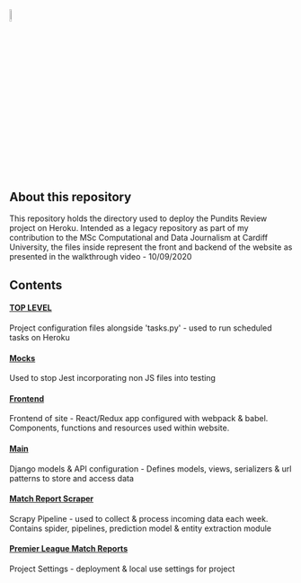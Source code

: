 <img src="https://i.ibb.co/ZXVNVY5/pr-logo-plain-opauq.png" width="7.5%" height="7.5%">

##

## About this repository
This repository holds the directory used to deploy the Pundits Review project on Heroku. Intended as a legacy repository as part of my contribution to the MSc Computational and Data Journalism at Cardiff University, the files inside represent the front and backend of the website as presented in the walkthrough video - 10/09/2020

## Contents

#### <a href="https://github.com/andyclarkemedia/Pundits-Review/tree/master/">TOP LEVEL</a>
Project configuration files alongside 'tasks.py' - used to run scheduled tasks on Heroku

#### <a href="https://github.com/andyclarkemedia/Pundits-Review/tree/master/__mocks__">Mocks</a>
Used to stop Jest incorporating non JS files into testing

#### <a href="https://github.com/andyclarkemedia/Pundits-Review/tree/master/frontend">Frontend</a>
Frontend of site - React/Redux app configured with webpack & babel. Components, functions and resources used within website.

#### <a href="https://github.com/andyclarkemedia/Pundits-Review/tree/master/main">Main</a>
Django models & API configuration - Defines models, views, serializers & url patterns to store and access data

#### <a href="https://github.com/andyclarkemedia/Pundits-Review/tree/master/matchreportscraper">Match Report Scraper</a>
Scrapy Pipeline - used to collect & process incoming data each week. Contains spider, pipelines, prediction model & entity extraction module 

#### <a href="https://github.com/andyclarkemedia/Pundits-Review/tree/master/premierleaguematchreports">Premier League Match Reports</a>
Project Settings - deployment & local use settings for project
